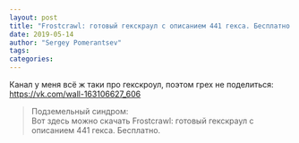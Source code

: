 ```yaml
---
layout: post
title: "Frostcrawl: готовый гекскраул с описанием 441 гекса. Бесплатно."
date: 2019-05-14
author: "Sergey Pomerantsev"
tags:
categories:
---
```


Канал у меня всё ж таки про гекскроул, поэтом грех не поделиться:
<https://vk.com/wall-163106627_606>

> Подземельный синдром:  
> Вот здесь можно скачать Frostcrawl: готовый гекскраул с описанием 441 гекса. Бесплатно.
